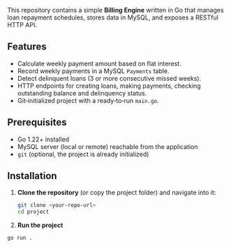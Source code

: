 This repository contains a simple **Billing Engine** written in Go that manages loan repayment schedules, stores data in MySQL, and exposes a RESTful HTTP API.

## Features

- Calculate weekly payment amount based on flat interest.
- Record weekly payments in a MySQL `Payments` table.
- Detect delinquent loans (3 or more consecutive missed weeks).
- HTTP endpoints for creating loans, making payments, checking outstanding balance and delinquency status.
- Git‑initialized project with a ready‑to‑run `main.go`.

## Prerequisites

- Go 1.22+ installed
- MySQL server (local or remote) reachable from the application
- `git` (optional, the project is already initialized)

## Installation

1. **Clone the repository** (or copy the project folder) and navigate into it:
   ```bash
   git clone <your-repo-url>
   cd project

2. **Run the project**
  ```bash
  go run .